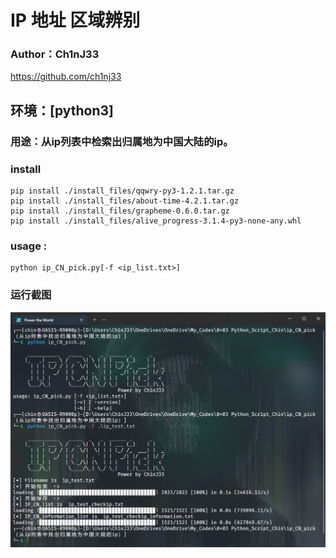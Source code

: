 # IP 地址 区域辨别

### Author：Ch1nJ33

https://github.com/ch1nj33

## 环境：[python3]

### 用途：从ip列表中检索出归属地为中国大陆的ip。

### install

```shell
pip install ./install_files/qqwry-py3-1.2.1.tar.gz
pip install ./install_files/about-time-4.2.1.tar.gz
pip install ./install_files/grapheme-0.6.0.tar.gz
pip install ./install_files/alive_progress-3.1.4-py3-none-any.whl
```



### **usage** :

```shell
python ip_CN_pick.py[-f <ip_list.txt>]
```



### 运行截图

![run](img/run.png)
